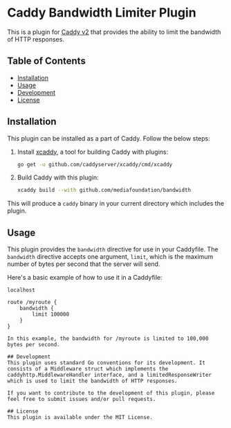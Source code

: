 # Caddy Bandwidth Limiter Plugin

This is a plugin for [Caddy v2](https://caddyserver.com/v2) that provides the ability to limit the bandwidth of HTTP responses.

## Table of Contents

- [Installation](#installation)
- [Usage](#usage)
- [Development](#development)
- [License](#license)

## Installation

This plugin can be installed as a part of Caddy. Follow the below steps:

1. Install [xcaddy](https://github.com/caddyserver/xcaddy), a tool for building Caddy with plugins:

    ```bash
    go get -u github.com/caddyserver/xcaddy/cmd/xcaddy
    ```

2. Build Caddy with this plugin:

    ```bash
    xcaddy build --with github.com/mediafoundation/bandwidth
    ```

This will produce a `caddy` binary in your current directory which includes the plugin.

## Usage

This plugin provides the `bandwidth` directive for use in your Caddyfile. The `bandwidth` directive accepts one argument, `limit`, which is the maximum number of bytes per second that the server will send.

Here's a basic example of how to use it in a Caddyfile:

```caddy
localhost

route /myroute {
    bandwidth {
        limit 100000
    }
}

In this example, the bandwidth for /myroute is limited to 100,000 bytes per second.

## Development
This plugin uses standard Go conventions for its development. It consists of a Middleware struct which implements the caddyhttp.MiddlewareHandler interface, and a limitedResponseWriter which is used to limit the bandwidth of HTTP responses.

If you want to contribute to the development of this plugin, please feel free to submit issues and/or pull requests.

## License
This plugin is available under the MIT License.

